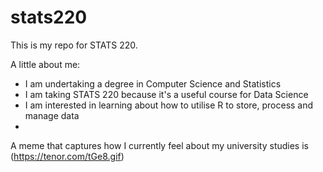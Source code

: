 # stats220

This is my repo for STATS 220. 

A little about me:

- I am undertaking a degree in Computer Science and Statistics
- I am taking STATS 220 because it's a useful course for Data Science
- I am interested in learning about how to utilise R to store, process and manage data
- 
A meme that captures how I currently feel about my university studies is 
(https://tenor.com/tGe8.gif)

